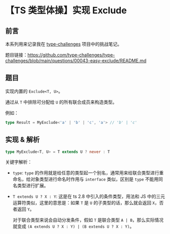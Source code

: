 # 【TS 类型体操】实现 Exclude

## 前言

本系列用来记录我在 [type-challenges](https://github.com/type-challenges/type-challenges) 项目中的挑战笔记。

题目链接：https://github.com/type-challenges/type-challenges/blob/main/questions/00043-easy-exclude/README.md

## 题目

实现内置的 `Exclude<T, U>`。

通过从 `T` 中排除可分配给 `U` 的所有联合成员来构造类型。

例如：

```ts
type Result = MyExclude<'a' | 'b' | 'c', 'a'> // 'b' | 'c'
```

## 实现 & 解析

```ts
type MyExclude<T, U> = T extends U ? never : T
```

关键字解析：

- `type`: `type` 的作用就是给任意的类型起一个别名，通常用来给联合类型进行重命名，给对象类型进行命名时作用与 `interface` 类似，区别是 `type` 不能用同名类型进行扩展。

- `T extends U ? X : Y`: 这是在 ts 2.8 中引入的条件类型，用法和 JS 中的三元运算符类似，这里的意思是：如果 `T` 是 `U` 的子类型的话，那么就会返回 `X`，否者返回 `Y`。

  对于联合类型来说会自动分发条件，假如 `T` 是联合类型 `A | B`，那么实际情况就变成 `(A extends U ? X : Y) | (B extends U ? X : Y)`。
